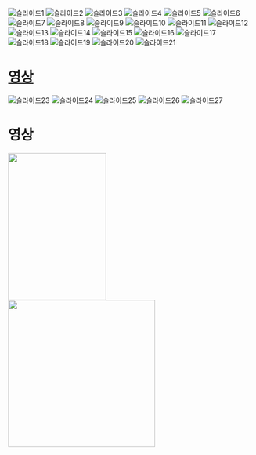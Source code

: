 ![슬라이드1](ReadMeImage/슬라이드1.png)
![슬라이드2](ReadMeImage/슬라이드2.png)
![슬라이드3](ReadMeImage/슬라이드3.png)
![슬라이드4](ReadMeImage/슬라이드4.png)
![슬라이드5](ReadMeImage/슬라이드5.png)
![슬라이드6](ReadMeImage/슬라이드6.png)
![슬라이드7](ReadMeImage/슬라이드7.png)
![슬라이드8](ReadMeImage/슬라이드8.png)
![슬라이드9](ReadMeImage/슬라이드9.png)
![슬라이드10](ReadMeImage/슬라이드10.png)
![슬라이드11](ReadMeImage/슬라이드11.png)
![슬라이드12](ReadMeImage/슬라이드12.png)
![슬라이드13](ReadMeImage/슬라이드13.png)
![슬라이드14](ReadMeImage/슬라이드14.png)
![슬라이드15](ReadMeImage/슬라이드15.png)
![슬라이드16](ReadMeImage/슬라이드16.png)
![슬라이드17](ReadMeImage/슬라이드17.png)
![슬라이드18](ReadMeImage/슬라이드18.png)
![슬라이드19](ReadMeImage/슬라이드19.png)
![슬라이드20](ReadMeImage/슬라이드20.png)
![슬라이드21](ReadMeImage/슬라이드21.png)</br>
# [영상](https://github.com/tkdgml822/Capstone?tab=readme-ov-file#%EC%98%81%EC%83%81)</br>
![슬라이드23](ReadMeImage/슬라이드23.png)
![슬라이드24](ReadMeImage/슬라이드24.png)
![슬라이드25](ReadMeImage/슬라이드25.png)
![슬라이드26](ReadMeImage/슬라이드26.png)
![슬라이드27](ReadMeImage/슬라이드27.png)

# 영상
<img width="200" height="300" src="https://github.com/tkdgml822/Capstone/blob/main/gif/GIFMaker_me.gif"> </br>
<img width="300" height="300" src="https://github.com/tkdgml822/Capstone/blob/main/gif/GIFMaker_me2.gif">
